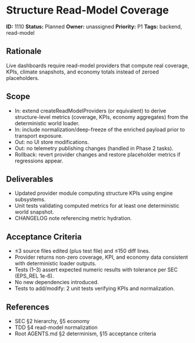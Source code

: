 # Structure Read-Model Coverage

**ID:** 1110
**Status:** Planned
**Owner:** unassigned
**Priority:** P1
**Tags:** backend, read-model

## Rationale
Live dashboards require read-model providers that compute real coverage, KPIs, climate snapshots, and economy totals instead of zeroed placeholders.

## Scope
- In: extend createReadModelProviders (or equivalent) to derive structure-level metrics (coverage, KPIs, economy aggregates) from the deterministic world loader.
- In: include normalization/deep-freeze of the enriched payload prior to transport exposure.
- Out: no UI store modifications.
- Out: no telemetry publishing changes (handled in Phase 2 tasks).
- Rollback: revert provider changes and restore placeholder metrics if regressions appear.

## Deliverables
- Updated provider module computing structure KPIs using engine subsystems.
- Unit tests validating computed metrics for at least one deterministic world snapshot.
- CHANGELOG note referencing metric hydration.

## Acceptance Criteria
- ≤3 source files edited (plus test file) and ≤150 diff lines.
- Provider returns non-zero coverage, KPI, and economy data consistent with deterministic loader outputs.
- Tests (1–3) assert expected numeric results with tolerance per SEC (EPS_REL 1e-6).
- No new dependencies introduced.
- Tests to add/modify: 2 unit tests verifying KPIs and normalization.

## References
- SEC §2 hierarchy, §5 economy
- TDD §4 read-model normalization
- Root AGENTS.md §2 determinism, §15 acceptance criteria

